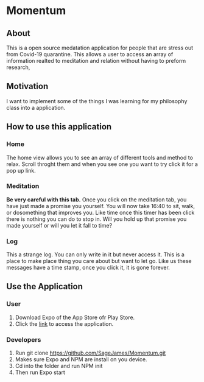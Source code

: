 # Momentum

## About

This is a open source medatation application for people that are stress out from Covid-19 quarantine. This allows a user to access an array of information realted to meditation and relation without having to preform research, 

## Motivation

I want to implement some of the things I was learning for my philosophy class into a application.


## How to use this application

### Home
The home view allows you to see an array of different tools and method to relax. Scroll throght them and when you see one you want to try click it for a pop up link.

### Meditation
**Be very  careful with this tab.** Once you click on the meditation tab, you have just made a promise you yourself. You will now take 16:40 to sit, walk, or dosomething that improves you. Like time once this timer has been click there is nothing you can do to stop in. Will you hold up that promise you made yourself or will you let it fall to time?
### Log
This a strange log. You can only write in it but never access it. This is a place to make place thing you care about but want to let go. Like us these messages have a time stamp, once you click it, it is gone forever.

## Use the Application

### User
1. Download Expo of the App Store ofr Play Store.
2. Click the [link](https://expo.io/@sagejames/projects/Momentum) to access the application.

### Developers
1. Run git clone https://github.com/SageJames/Momentum.git
2. Makes sure Expo and NPM are install on you device. 
3. Cd into the folder and run NPM init
4. Then run Expo start

